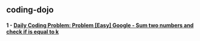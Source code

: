 ## coding-dojo

#### 1 - [Daily Coding Problem: Problem [Easy] Google - Sum two numbers and check if is equal to k](challenge-1-google-easy)
